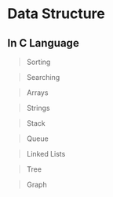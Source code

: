 # Data Structure
## In C Language

>Sorting

>Searching

>Arrays

>Strings

>Stack

>Queue

>Linked Lists

>Tree

>Graph

